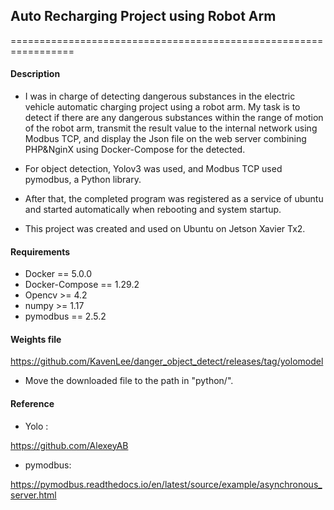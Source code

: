 

## Auto Recharging Project using Robot Arm

=================================================================



#### Description

- I was in charge of detecting dangerous substances in the electric vehicle automatic charging project using a robot arm. My task is to detect if there are any dangerous substances within the range of motion of the robot arm, transmit the result value to the internal network using Modbus TCP, and display the Json file on the web server combining PHP&NginX using Docker-Compose for the detected.

  

- For object detection, Yolov3 was used, and Modbus TCP used pymodbus, a Python library.

- After that, the completed program was registered as a service of ubuntu and started automatically when rebooting and system startup.

- This project was created and used on Ubuntu on Jetson Xavier Tx2. 



#### Requirements

- Docker == 5.0.0
- Docker-Compose == 1.29.2
- Opencv >= 4.2
- numpy >= 1.17
- pymodbus == 2.5.2


#### Weights file
https://github.com/KavenLee/danger_object_detect/releases/tag/yolomodel
- Move the downloaded file to the path in "python/".




#### Reference

- Yolo : 

https://github.com/AlexeyAB



- pymodbus:

https://pymodbus.readthedocs.io/en/latest/source/example/asynchronous_server.html
